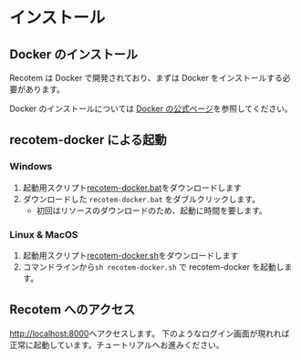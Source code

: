 # インストール

## Docker のインストール

Recotem は Docker で開発されており、まずは Docker をインストールする必要があります。

Docker のインストールについては [Docker の公式ページ](https://docs.docker.com/get-docker/)を参照してください。

## recotem-docker による起動

### Windows

1. 起動用スクリプト[recotem-docker.bat](https://example.com)をダウンロードします
1. ダウンロードした `recotem-docker.bat` をダブルクリックします。
   - 初回はリソースのダウンロードのため、起動に時間を要します。

### Linux & MacOS

1. 起動用スクリプト[recotem-docker.sh](https://example.com)をダウンロードします
1. コマンドラインから`sh recotem-docker.sh` で recotem-docker を起動します。

## Recotem へのアクセス

[http://localhost:8000](http://localhost:8000)へアクセスします。
下のようなログイン画面が現れれば正常に起動しています。チュートリアルへお進みください。
